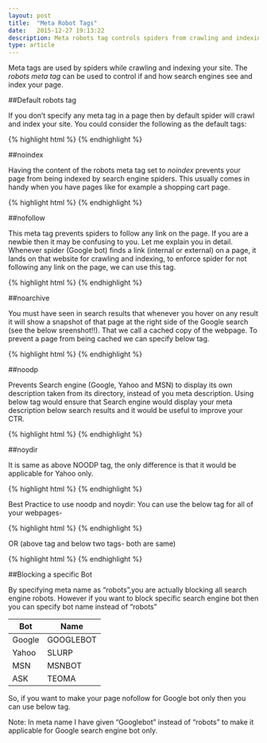 ```yaml
---
layout: post
title:  "Meta Robot Tags"
date:   2015-12-27 19:13:22
description: Meta robots tag controls spiders from crawling and indexing your webpage or post. In this post, I will explain all the available types, such as nofollow and noodp in detail. 
type: article
---
```


Meta tags are used by spiders while crawling and indexing your site. The *robots meta tag* 
can be used to control if and how search engines see and index your page.

##Default robots tag

If you don’t specify any meta tag in a page then by default spider will crawl and index 
your site. You could consider the following as the default tags:

{% highlight html %}
<meta name="robots" content="index, follow" />
<meta name="robots" content="none" />
{% endhighlight %}


##noindex

Having the content of the robots meta tag set to *noindex* prevents your page from being 
indexed by search engine spiders. This usually comes in handy when you have pages like 
for example a shopping cart page. 

{% highlight html %}
<meta name="robots" content="noindex" />
{% endhighlight %}


##nofollow

This meta tag prevents spiders to follow any link on the page. If you are a newbie then it 
may be confusing to you. Let me explain you in detail. Whenever spider (Google bot) finds a 
link (internal or external) on a page, it lands on that website for crawling and indexing, 
to enforce spider for not following any link on the page, we can use this tag.

{% highlight html %}
<meta name="robots" content="nofollow" />
{% endhighlight %}

##noarchive

You must have seen in search results that whenever you hover on any result it will show a 
snapshot of that page at the right side of the Google search (see the below sreenshot!!). 
That we call a cached copy of the webpage. To prevent a page from being cached we can specify 
below tag.

{% highlight html %}
<meta name="robots" content="noarchive" />
{% endhighlight %}


##noodp

Prevents Search engine (Google, Yahoo and MSN)  to display its own description taken from 
its directory, instead of you meta description. Using below tag would ensure that Search 
engine would display your meta description below search results and it would be useful to 
improve your CTR.

{% highlight html %}
<meta name="robots" content="noodp" />
{% endhighlight %}

##noydir

It is same as above NOODP tag, the only difference is that it would be applicable for Yahoo only.

{% highlight html %}
<meta name="robots" content="noydir" />
{% endhighlight %} 

Best Practice to use noodp and noydir:  You can use the below tag for all of your webpages-

{% highlight html %}
<meta name="robots" content="noodp" />
{% endhighlight %}

OR (above tag and below two tags- both are same)

{% highlight html %}
<meta name="robots" content="noodp " />
<meta name="robots" content="noydir" />
{% endhighlight %}


##Blocking a specific Bot

By specifying meta name as “robots”,you are actually blocking all search engine robots. However if you want to block specific search engine bot then you can specify bot name instead of “robots”

| Bot    | Name      |
|--------|-----------|
| Google | GOOGLEBOT |
| Yahoo  | SLURP     |
| MSN    | MSNBOT    |
| ASK    | TEOMA     |

So, if you want to make your page nofollow for Google bot only then you can use below tag.

<meta name="Googlebot" content="noindex" />

Note: In meta name I have given “Googlebot” instead of “robots” to make it applicable for Google search engine bot only.


